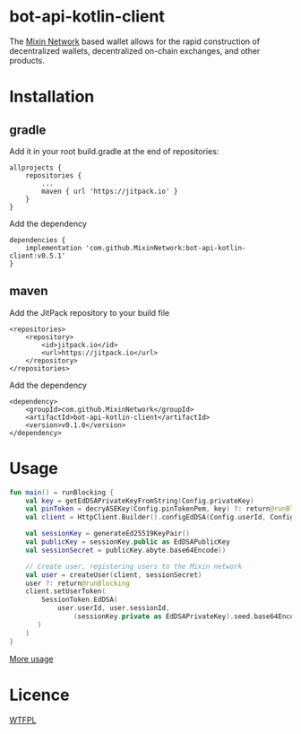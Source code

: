 # bot-api-kotlin-client
The [Mixin Network](https://mixin.one/) based wallet allows for the rapid construction of decentralized wallets, decentralized on-chain exchanges, and other products.

# Installation

## gradle
Add it in your root build.gradle at the end of repositories:
```
allprojects {
    repositories {
        ...
        maven { url 'https://jitpack.io' }
    }
}
```
Add the dependency
```
dependencies {
    implementation 'com.github.MixinNetwork:bot-api-kotlin-client:v0.5.1'
}
```

## maven
Add the JitPack repository to your build file
```
<repositories>
    <repository>
        <id>jitpack.io</id>
        <url>https://jitpack.io</url>
    </repository>
</repositories>
```
Add the dependency
```
<dependency>
    <groupId>com.github.MixinNetwork</groupId>
    <artifactId>bot-api-kotlin-client</artifactId>
    <version>v0.1.0</version>
</dependency>
```

# Usage
```kotlin 
fun main() = runBlocking {
    val key = getEdDSAPrivateKeyFromString(Config.privateKey)
    val pinToken = decryASEKey(Config.pinTokenPem, key) ?: return@runBlocking
    val client = HttpClient.Builder().configEdDSA(Config.userId, Config.sessionId, key).build()

    val sessionKey = generateEd25519KeyPair()
    val publicKey = sessionKey.public as EdDSAPublicKey
    val sessionSecret = publicKey.abyte.base64Encode()

    // Create user, registering users to the Mixin network
    val user = createUser(client, sessionSecret)
    user ?: return@runBlocking
    client.setUserToken(
        SessionToken.EdDSA(
            user.userId, user.sessionId,
                (sessionKey.private as EdDSAPrivateKey).seed.base64Encode()
       )
    )
}
```
[More usage](https://github.com/MixinNetwork/bot-api-kotlin-client/blob/main/samples/src/main/java/jvmMain/kotlin/Sample.kt)

# Licence
[WTFPL](http://www.wtfpl.net/txt/copying/)
